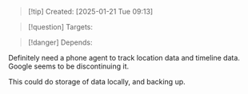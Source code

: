 
>[!tip] Created: [2025-01-21 Tue 09:13]

>[!question] Targets: 

>[!danger] Depends: 

Definitely need a phone agent to track location data and timeline data.  Google seems to be discontinuing it.

This could do storage of data locally, and backing up.